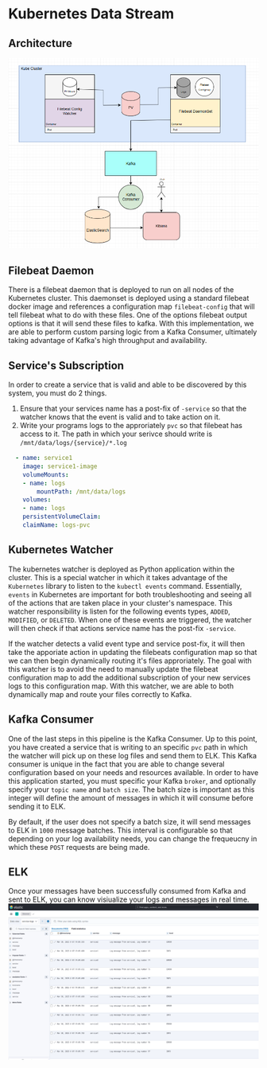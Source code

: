 # Kubernetes Data Stream

## Architecture
![Architecture](images/kube_architecture.png)

## Filebeat Daemon
There is a filebeat daemon that is deployed to run on all nodes of the Kubernetes cluster. This daemonset is deployed using a standard filebeat docker image and references a configuration map `filebeat-config`
that will tell filebeat what to do with these files. One of the options filebeat output options is that it will send these files to kafka. With this implementation, we are able to perform custom parsing logic from a Kafka Consumer,
ultimately taking advantage of Kafka's high throughput and availability. 

## Service's Subscription
In order to create a service that is valid and able to be discovered by this system, you must do 2 things.
1. Ensure that your services name has a post-fix of `-service` so that the watcher knows that the event is valid and to take action on it.
2. Write your programs logs to the approriately `pvc` so that filebeat has access to it. The path in which your serivce should write is `/mnt/data/logs/{service}/*.log`
```yaml
  - name: service1
    image: service1-image
    volumeMounts:
    - name: logs
        mountPath: /mnt/data/logs
    volumes:
    - name: logs
    persistentVolumeClaim:
    claimName: logs-pvc
```

## Kubernetes Watcher
The kubernetes watcher is deployed as Python application within the cluster. This is a special watcher in which it takes advantage of the `Kubernetes` library to listen to the `kubectl events` command. Essentially, `events` in Kubernetes are important
for both troubleshooting and seeing all of the actions that are taken place in your cluster's namespace. This watcher responsibility is listen for the following events types, `ADDED`, `MODIFIED`, or `DELETED`. When one of these events are triggered,
the watcher will then check if that actions service name has the post-fix `-service`. 

If the watcher detects a valid event type and service post-fix, it will then take the apporiate action in updating the filebeats configuration map so that we can then begin dynamically routing it's files approriately. The goal with this watcher is
to avoid the need to manually update the filebeat configuration map to add the additional subscription of your new services logs to this configuration map. With this watcher, we are able to both dynamically map and route your files correctly to Kafka.

## Kafka Consumer
One of the last steps in this pipeline is the Kafka Consumer. Up to this point, you have created a service that is writing to an specific `pvc` path in which the watcher will pick up on these log files and send them to ELK.
This Kafka consumer is unique in the fact that you are able to change several configuration based on your needs and resources available. In order to have this application started, you must specific your Kafka `broker`,
and optionally specify your `topic name` and `batch size`. The batch size is important as this integer will define the amount of messages in which it will consume before sending it to ELK. 

By default, if the user does not specify a batch size, it will send messages to ELK in `1000` message batches. This interval is configurable so that depending on your log availability needs, you can change the frequeucny in which these `POST` requests
are being made.

## ELK
Once your messages have been successfully consumed from Kafka and sent to ELK, you can know visiualize your logs and messages in real time.
![ELK Image](images/elk_logs.png)
